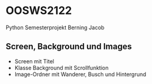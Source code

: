 # OOSWS2122
Python Semesterprojekt Berning Jacob

## Screen, Background und Images
- Screen mit Titel
- Klasse Background mit Scrollfunktion
- Image-Ordner mit Wanderer, Busch und Hintergrund

